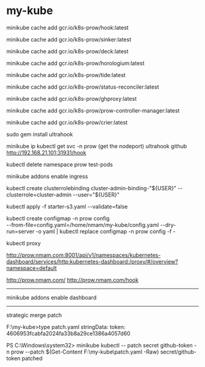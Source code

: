 # my-kube

minikube cache add gcr.io/k8s-prow/hook:latest

minikube cache add gcr.io/k8s-prow/sinker:latest

minikube cache add gcr.io/k8s-prow/deck:latest
 
minikube cache add gcr.io/k8s-prow/horologium:latest

minikube cache add gcr.io/k8s-prow/tide:latest

minikube cache add gcr.io/k8s-prow/status-reconciler:latest

minikube cache add gcr.io/k8s-prow/ghproxy:latest

minikube cache add gcr.io/k8s-prow/prow-controller-manager:latest

minikube cache add gcr.io/k8s-prow/crier:latest
 
sudo gem install ultrahook
 
minikube ip
kubectl get svc -n prow (get the nodeport)
ultrahook github http://192.168.21.101:31931/hook

kubectl delete namespace prow test-pods


minikube addons enable ingress

kubectl create clusterrolebinding cluster-admin-binding-"${USER}" --clusterrole=cluster-admin --user="${USER}"

kubectl apply -f starter-s3.yaml --validate=false

kubectl create configmap -n prow config \
--from-file=config.yaml=/home/nmam/my-kube/config.yaml --dry-run=server -o yaml | kubectl replace configmap -n prow config -f -

 
kubectl proxy

http://prow.nmam.com:8001/api/v1/namespaces/kubernetes-dashboard/services/http:kubernetes-dashboard:/proxy/#/overview?namespace=default


http://prow.nmam.com/
http://prow.nmam.com/hook

-----
minikube addons enable dashboard

------
strategic merge patch

F:\my-kube>type patch.yaml
stringData:
  token: 4606953fcabfa2024fa33b8a29ce1386a4057d60

PS C:\Windows\system32> minikube kubectl -- patch secret github-token -n prow --patch $(Get-Content F:\my-kube\patch.yaml -Raw)
secret/github-token patched